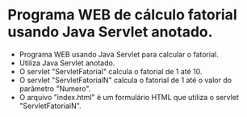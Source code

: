 # Programa WEB de cálculo fatorial usando Java Servlet anotado.

- Programa WEB usando Java Servlet para calcular o fatorial.
- Utiliza Java Servlet anotado.
- O servlet "ServletFatorial" calcula o fatorial de 1 até 10.
- O servlet "ServletFatorialN" calcula o fatorial de 1 até o valor do parâmetro "Numero". 
- O arquivo "index.html" é um formulário HTML que utiliza o servlet "ServletFatorialN".
